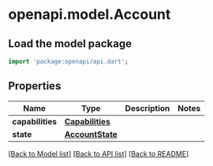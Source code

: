 # openapi.model.Account

## Load the model package
```dart
import 'package:openapi/api.dart';
```

## Properties
Name | Type | Description | Notes
------------ | ------------- | ------------- | -------------
**capabilities** | [**Capabilities**](Capabilities.md) |  | 
**state** | [**AccountState**](AccountState.md) |  | 

[[Back to Model list]](../README.md#documentation-for-models) [[Back to API list]](../README.md#documentation-for-api-endpoints) [[Back to README]](../README.md)


